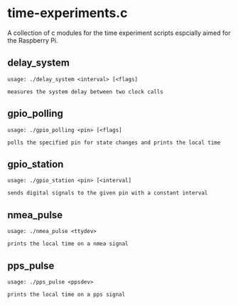 # time-experiments.c
A collection of c modules for the time experiment scripts espcially aimed for the Raspberry Pi.

## delay_system
```
usage: ./delay_system <interval> [<flags]

measures the system delay between two clock calls
```
## gpio_polling
```
usage: ./gpio_polling <pin> [<flags]

polls the specified pin for state changes and prints the local time
```
## gpio_station
```
usage: ./gpio_station <pin> [<interval]

sends digital signals to the given pin with a constant interval
```
## nmea_pulse
```
usage: ./nmea_pulse <ttydev>

prints the local time on a nmea signal
```
## pps_pulse
```
usage: ./pps_pulse <ppsdev>

prints the local time on a pps signal
```
